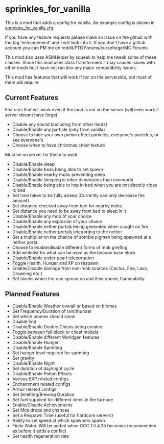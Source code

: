 sprinkles_for_vanilla
=====================

This is a mod that adds a config for vanilla. An example config is shown in [sprinkles_for_vanilla.cfg](https://github.com/VikeStep/sprinkles_for_vanilla/blob/master/sprinkles_for_vanilla.cfg).

If you have any feature requests please make an issue on the github with the tag 'enhancement' and I will look into it. If you don't have a github account you can PM me on reddit/FTB Forums/curseforge/MC Forums.

This mod also uses ASMHelper by squeek to help me tweak some of these classes. Since this mod uses class transformers it may causes issues with other mods but I have not ran into any major compatibility issues.

This mod has features that will work if not on the serverside, but most of them will require

Current Features
---------------------
Features that will work even if the mod is not on the server (will even work if server doesnt have forge):

- Disable any sound (including from other mods)
- Disable/Enable any particle (only from vanilla)
- Choose to hide your own potion effect particles, everyone's particles, or see everyone's
- Choose when to have christmas chest texture

Must be on server for these to work:

- Disable/Enable sleep
- Disable/Enable beds being able to set spawn
- Disable/Enable nearby mobs preventing sleep
- Disable/Enable sleeping in other dimensions than overworld
- Disable/Enable being able to hop in bed when you are not directly close to bed
- Set time taken to be fully asleep (Currently can only decrease the amount)
- Set distance checked away from bed for nearby mobs
- Set distance you need to be away from bed to sleep in it
- Disable/Enable any mob of your choice
- Disable/Enable any explosion of your choice
- Disable/Enable nether portals being generated when caught on fire
- Disable/Enable nether portals teleporting to the nether
- Set a multiplier on the chance of zombie pigmen being spawned at a nether portal
- Choose to enable/disable different forms of mob griefing
- Add whitelist for what can be used as the beacon base block
- Disable/Enable ender pearl teleportation
- Toggle Health, Hunger and XP on respawn
- Enable/Disable damage from non-mob sources (Cactus, Fire, Lava, Drowning etc.)
- Set blocks which fire can spread on and their speed, flammability

Planned Features
---------------------
- Disable/Enable Weather overall or based on biomes
- Set Frequency/Duration of rain/thunder
- Set which biomes should snow
- Disable End
- Disable/Enable Double Chests being created
- Toggle between full block or chest models
- Disable/Enable different Worldgen features
- Disable/Enable Hunger
- Disable/Enable Sprinting
- Set hunger level required for sprinting
- Set gravity
- Disable/Enable Night
- Set duration of day/night cycle
- Disable/Enable Potion Effects
- Various EXP related configs
- Enchantment related configs
- Armor related configs
- Set Smelting/Brewing Duration
- Set fuel supplied for different items in the furnace
- Enable/Disable Achievements
- Set Mob drops and chances
- Set a Respawn Time (useful for hardcore servers)
- Ability to set speed at which spawners spawn
- Finite Water. Will be added when CCC 1.0.4.35 becomes recommended as before it adds a conflict
- Set health regeneration rate